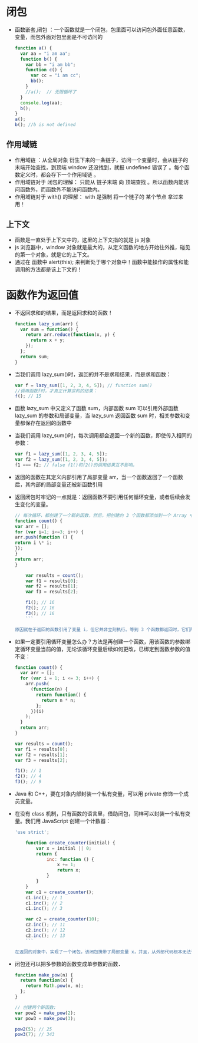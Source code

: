 # 闭包

- 函数嵌套,闭包 ：一个函数就是一个闭包，包里面可以访问包外面任意函数，变量，而包外面对包里面是不可访问的
  ```js
  function a() {
    var aa = "i am aa";
    function b() {
      var bb = "i am bb";
      function c() {
        var cc = "i am cc";
        bb();
      }
      //a();  // 无限循环了
    }
    console.log(aa);
    b();
  }
  a();
  b(); //b is not defined
  ```

## 作用域链

- 作用域链 ：从全局对象 衍生下来的一条链子，访问一个变量时，会从链子的末端开始查找，到顶端 window 还没找到，就报 undefined 错误了 。每个函数定义时，都会存下一个作用域链 。
- 作用域链对于 闭包的理解： 只能从 链子末端 向 顶端查找 。所以函数内能访问函数外，而函数外不能访问函数内。
- 作用域链对于 with() 的理解： with 是强制 将一个链子的 某个节点 拿过来用！

## 上下文

- 函数是一直处于上下文中的，这里的上下文指的就是 js 对象
- js 浏览器中，window 对象就是最大的，从定义函数的地方开始往外推，碰见的第一个对象，就是它的上下文。
- 通过在 函数中 alert(this); 来判断处于哪个对象中！函数中能操作的属性和能调用的方法都是该上下文的！

# 函数作为返回值

- 不返回求和的结果，而是返回求和的函数！
  ```js
  function lazy_sum(arr) {
    var sum = function() {
      return arr.reduce(function(x, y) {
        return x + y;
      });
    };
    return sum;
  }
  ```
- 当我们调用 lazy_sum()时，返回的并不是求和结果，而是求和函数：
  ```js
  var f = lazy_sum([1, 2, 3, 4, 5]); // function sum()
  //调用函数f时，才真正计算求和的结果：
  f(); // 15
  ```
- 函数 lazy_sum 中又定义了函数 sum，内部函数 sum 可以引用外部函数 lazy_sum 的参数和局部变量，当 lazy_sum 返回函数 sum 时，相关参数和变量都保存在返回的函数中
- 当我们调用 lazy_sum()时，每次调用都会返回一个新的函数，即使传入相同的参数：

  ```js
  var f1 = lazy_sum([1, 2, 3, 4, 5]);
  var f2 = lazy_sum([1, 2, 3, 4, 5]);
  f1 === f2; // false f1()和f2()的调用结果互不影响。
  ```

- 返回的函数在其定义内部引用了局部变量 arr，当一个函数返回了一个函数后，其内部的局部变量还被新函数引用
- 返回闭包时牢记的一点就是：返回函数不要引用任何循环变量，或者后续会发生变化的变量。
  ```js
  // 每次循环，都创建了一个新的函数，然后，把创建的 3 个函数都添加到一个 Array 中返回
  function count() {
  var arr = [];
  for (var i=1; i<=3; i++) {
  arr.push(function () {
  return i \* i;
  });
  }
  return arr;
  }

      var results = count();
      var f1 = results[0];
      var f2 = results[1];
      var f3 = results[2];

      f1(); // 16
      f2(); // 16
      f3(); // 16
      ```

  原因就在于返回的函数引用了变量 i，但它并非立刻执行。等到 3 个函数都返回时，它们所引用的变量 i 已经变成了 4，因此最终结果为 16。

* 如果一定要引用循环变量怎么办？方法是再创建一个函数，用该函数的参数绑定循环变量当前的值，无论该循环变量后续如何更改，已绑定到函数参数的值不变：

  ```js
  function count() {
    var arr = [];
    for (var i = 1; i <= 3; i++) {
      arr.push(
        (function(n) {
          return function() {
            return n * n;
          };
        })(i)
      );
    }
    return arr;
  }

  var results = count();
  var f1 = results[0];
  var f2 = results[1];
  var f3 = results[2];

  f1(); // 1
  f2(); // 4
  f3(); // 9
  ```

* Java 和 C++，要在对象内部封装一个私有变量，可以用 private 修饰一个成员变量。
* 在没有 class 机制，只有函数的语言里，借助闭包，同样可以封装一个私有变量。我们用 JavaScript 创建一个计数器：
  ```js
  'use strict';

      function create_counter(initial) {
          var x = initial || 0;
          return {
              inc: function () {
                  x += 1;
                  return x;
              }
          }
      }
      var c1 = create_counter();
      c1.inc(); // 1
      c1.inc(); // 2
      c1.inc(); // 3

      var c2 = create_counter(10);
      c2.inc(); // 11
      c2.inc(); // 12
      c2.inc(); // 13
      ```

  在返回的对象中，实现了一个闭包，该闭包携带了局部变量 x，并且，从外部代码根本无法访问到变量 x。换句话说，闭包就是携带状态的函数，并且它的状态可以完全对外隐藏起来。

* 闭包还可以把多参数的函数变成单参数的函数．

  ```js
  function make_pow(n) {
    return function(x) {
      return Math.pow(x, n);
    };
  }

  // 创建两个新函数:
  var pow2 = make_pow(2);
  var pow3 = make_pow(3);

  pow2(5); // 25
  pow3(7); // 343
  ```
